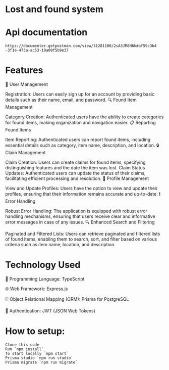 # Lost and found system

# Api documentation

    https://documenter.getpostman.com/view/31281100/2sA3JM8N6k#af59c3b4
    -3f1e-473a-ac53-19a00f5b9e37

# Features

👤 User Management

Registration: Users can easily sign up for an account by providing basic details such as their name, email, and password.
🔍 Found Item Management

Category Creation: Authenticated users have the ability to create categories for found items, making organization and navigation easier.
📋 Reporting Found Items

Item Reporting: Authenticated users can report found items, including essential details such as category, item name, description, and location.
🔒 Claim Management

Claim Creation: Users can create claims for found items, specifying distinguishing features and the date the item was lost.
Claim Status Updates: Authenticated users can update the status of their claims, facilitating efficient processing and resolution.
👤 Profile Management

View and Update Profiles: Users have the option to view and update their profiles, ensuring that their information remains accurate and up-to-date.
❗ Error Handling

Robust Error Handling: The application is equipped with robust error handling mechanisms, ensuring that users receive clear and informative error messages in case of any issues.
🔍 Enhanced Search and Filtering

Paginated and Filtered Lists: Users can retrieve paginated and filtered lists of found items, enabling them to search, sort, and filter based on various criteria such as item name, location, and description.

# Technology Used

🚀 Programming Language: TypeScript

🌐 Web Framework: Express.js

🗄️ Object Relational Mapping (ORM): Prisma for PostgreSQL

🔐 Authentication: JWT (JSON Web Tokens)

# How to setup:

    Clone this code
    Run `npm install`
    To start locally `npm start`
    Prisma studio `npm run studio`
    Prisma migrate `npm run migrate`

